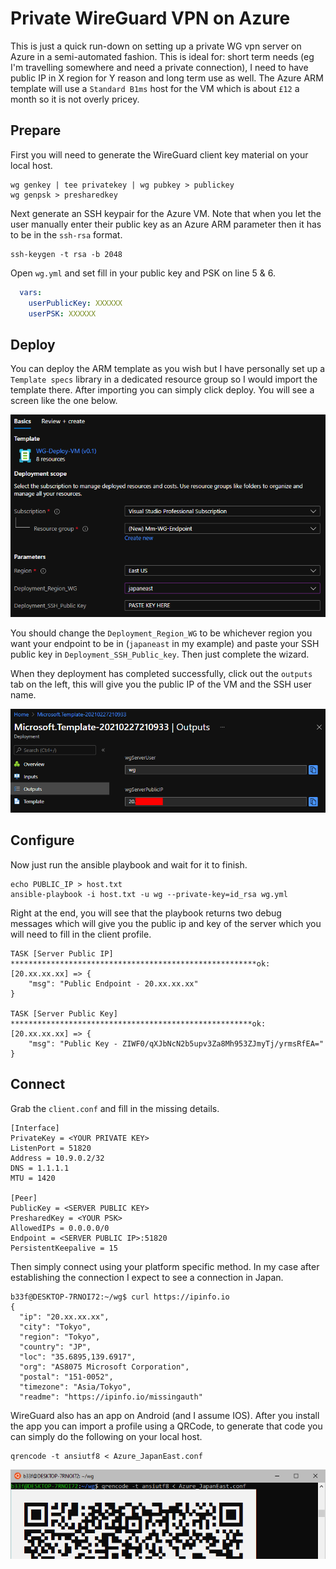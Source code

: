 # Private WireGuard VPN on Azure

This is just a quick run-down on setting up a private WG vpn server on Azure in a semi-automated fashion. This is ideal for: short term needs (eg I'm travelling somewhere and need a private connection), I need to have public IP in X region for Y reason and long term use as well. The Azure ARM template will use a `Standard B1ms` host for the VM which is about `£12` a month so it is not overly pricey.

## Prepare

First you will need to generate the WireGuard client key material on your local host.

```
wg genkey | tee privatekey | wg pubkey > publickey
wg genpsk > presharedkey
```

Next generate an SSH keypair for the Azure VM. Note that when you let the user manually enter their public key as an Azure ARM parameter then it has to be in the `ssh-rsa` format.

```
ssh-keygen -t rsa -b 2048
```

Open `wg.yml` and set fill in your public key and PSK on line 5 & 6.

```yml
  vars:
    userPublicKey: XXXXXX
    userPSK: XXXXXX
```

## Deploy

You can deploy the ARM template as you wish but I have personally set up a `Template specs` library in a dedicated resource group so I would import the template there. After importing you can simply click deploy. You will see a screen like the one below.

![deploy](images/1.png)

You should change the `Deployment_Region_WG` to be whichever region you want your endpoint to be in (`japaneast` in my example) and paste your SSH public key in `Deployment_SSH_Public_key`. Then just complete the wizard.

When they deployment has completed successfully, click out the `outputs` tab on the left, this will give you the public IP of the VM and the SSH user name.

![outputs](images/2.png)

## Configure

Now just run the ansible playbook and wait for it to finish.

```
echo PUBLIC_IP > host.txt
ansible-playbook -i host.txt -u wg --private-key=id_rsa wg.yml
```

Right at the end, you will see that the playbook returns two debug messages which will give you the public ip and key of the server which you will need to fill in the client profile.

```
TASK [Server Public IP] *******************************************************ok: [20.xx.xx.xx] => {
    "msg": "Public Endpoint - 20.xx.xx.xx"
}

TASK [Server Public Key] ******************************************************ok: [20.xx.xx.xx] => {
    "msg": "Public Key - ZIWF0/qXJbNcN2b5upv3Za8Mh953ZJmyTj/yrmsRfEA="
}
```

## Connect

Grab the `client.conf` and fill in the missing details.

```
[Interface]
PrivateKey = <YOUR PRIVATE KEY>
ListenPort = 51820
Address = 10.9.0.2/32
DNS = 1.1.1.1
MTU = 1420

[Peer]
PublicKey = <SERVER PUBLIC KEY>
PresharedKey = <YOUR PSK>
AllowedIPs = 0.0.0.0/0
Endpoint = <SERVER PUBLIC IP>:51820
PersistentKeepalive = 15
```

Then simply connect using your platform specific method. In my case after establishing the connection I expect to see a connection in Japan.

```
b33f@DESKTOP-7RNOI72:~/wg$ curl https://ipinfo.io
{
  "ip": "20.xx.xx.xx",
  "city": "Tokyo",
  "region": "Tokyo",
  "country": "JP",
  "loc": "35.6895,139.6917",
  "org": "AS8075 Microsoft Corporation",
  "postal": "151-0052",
  "timezone": "Asia/Tokyo",
  "readme": "https://ipinfo.io/missingauth"
```

WireGuard also has an app on Android (and I assume IOS). After you install the app you can import a profile using a QRCode, to generate that code you can simply do the following on your local host.

```
qrencode -t ansiutf8 < Azure_JapanEast.conf
```

![qrcode](images/3.png)